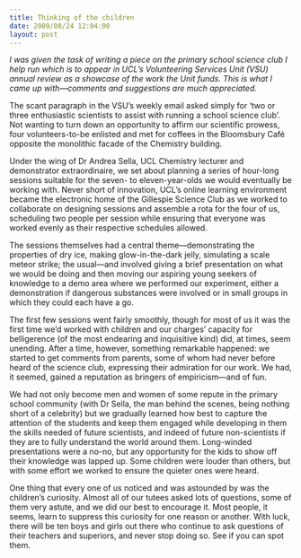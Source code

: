 ```yaml
---
title: Thinking of the children
date: 2009/08/24 12:04:00
layout: post
---
```


_I was given the task of writing a piece on the primary school science club I help run which is to appear in UCL’s Volunteering Services Unit (VSU) annual review as a showcase of the work the Unit funds. This is what I came up with—comments and suggestions are much appreciated._

The scant paragraph in the VSU’s weekly email asked simply for ‘two or three enthusiastic scientists to assist with running a school science club’. Not wanting to turn down an opportunity to affirm our scientific prowess, four volunteers-to-be enlisted and met for coffees in the Bloomsbury Café opposite the monolithic facade of the Chemistry building.

Under the wing of Dr Andrea Sella, UCL Chemistry lecturer and demonstrator extraordinaire, we set about planning a series of hour-long sessions suitable for the seven- to eleven-year-olds we would eventually be working with. Never short of innovation, UCL’s online learning environment became the electronic home of the Gillespie Science Club as we worked to collaborate on designing sessions and assemble a rota for the four of us, scheduling two people per session while ensuring that everyone was worked evenly as their respective schedules allowed.

The sessions themselves had a central theme—demonstrating the properties of dry ice, making glow-in-the-dark jelly, simulating a scale meteor strike; the usual—and involved giving a brief presentation on what we would be doing and then moving our aspiring young seekers of knowledge to a demo area where we performed our experiment, either a demonstration if dangerous substances were involved or in small groups in which they could each have a go.

The first few sessions went fairly smoothly, though for most of us it was the first time we’d worked with children and our charges’ capacity for belligerence (of the most endearing and inquisitive kind) did, at times, seem unending. After a time, however, something remarkable happened: we started to get comments from parents, some of whom had never before heard of the science club, expressing their admiration for our work. We had, it seemed, gained a reputation as bringers of empiricism—and of fun.

We had not only become men and women of some repute in the primary school community (with Dr Sella, the man behind the scenes, being nothing short of a celebrity) but we gradually learned how best to capture the attention of the students and keep them engaged while developing in them the skills needed of future scientists, and indeed of future non-scientists if they are to fully understand the world around them. Long-winded presentations were a no-no, but any opportunity for the kids to show off their knowledge was lapped up. Some children were louder than others, but with some effort we worked to ensure the quieter ones were heard.

One thing that every one of us noticed and was astounded by was the children’s curiosity. Almost all of our tutees asked lots of questions, some of them very astute, and we did our best to encourage it. Most people, it seems, learn to suppress this curiosity for one reason or another. With luck, there will be ten boys and girls out there who continue to ask questions of their teachers and superiors, and never stop doing so. See if you can spot them.
